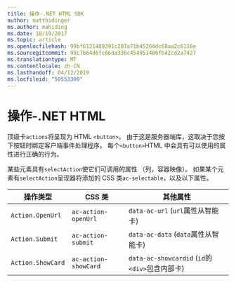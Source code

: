 ```yaml
---
title: 操作-.NET HTML SDK
author: matthidinger
ms.author: mahiding
ms.date: 10/19/2017
ms.topic: article
ms.openlocfilehash: 99bf6121489391c207a71b45264dc68aa2c6116e
ms.sourcegitcommit: 99c7b64d6fc66da336c454951406fb42cd2a7427
ms.translationtype: MT
ms.contentlocale: zh-CN
ms.lasthandoff: 04/12/2019
ms.locfileid: "59553309"
---
```

# <a name="actions---net-html"></a>操作-.NET HTML

顶级卡`actions`将呈现为 HTML `<button>`。 由于这是服务器端库，这取决于您按下按钮时绑定客户端事件处理程序。 每个`<button>`HTML 中会具有可以使用的属性进行正确的行为。

某些元素具有`selectAction`使它们可调用的属性 （列，容器映像）。 如果某个元素有`selectAction`呈现器将添加的 CSS 类`ac-selectable`，以及以下属性。

操作类型 | CSS 类 | 其他属性
---|---|---
`Action.OpenUrl` | `ac-action-openUrl` | `data-ac-url` (`url`属性从智能卡)
`Action.Submit` | `ac-action-submit` | `data-ac-data` (`data`属性从智能卡)
`Action.ShowCard` | `ac-action-showCard` | `data-ac-showcardid` (`id`的`<div>`包含内部卡)